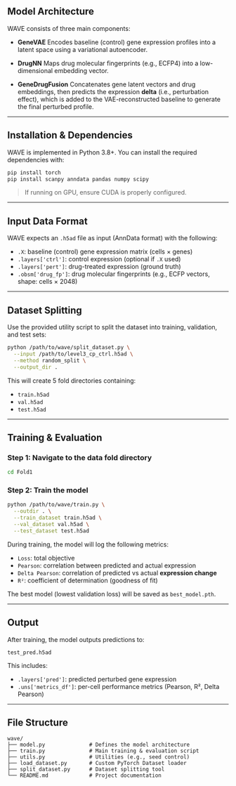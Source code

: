 ##  Model Architecture

WAVE consists of three main components:

* **GeneVAE**
  Encodes baseline (control) gene expression profiles into a latent space using a variational autoencoder.

* **DrugNN**
  Maps drug molecular fingerprints (e.g., ECFP4) into a low-dimensional embedding vector.

* **GeneDrugFusion**
  Concatenates gene latent vectors and drug embeddings, then predicts the expression **delta** (i.e., perturbation effect), which is added to the VAE-reconstructed baseline to generate the final perturbed profile.



---

## Installation & Dependencies

WAVE is implemented in Python 3.8+. You can install the required dependencies with:

```bash
pip install torch
pip install scanpy anndata pandas numpy scipy
```

> If running on GPU, ensure CUDA is properly configured.

---

## Input Data Format

WAVE expects an `.h5ad` file as input (AnnData format) with the following:

* `.X`: baseline (control) gene expression matrix (cells × genes)
* `.layers['ctrl']`: control expression (optional if `.X` used)
* `.layers['pert']`: drug-treated expression (ground truth)
* `.obsm['drug_fp']`: drug molecular fingerprints (e.g., ECFP vectors, shape: cells × 2048)

---

## Dataset Splitting

Use the provided utility script to split the dataset into training, validation, and test sets:

```bash
python /path/to/wave/split_dataset.py \
  --input /path/to/level3_cp_ctrl.h5ad \
  --method random_split \
  --output_dir .
```

This will create 5 fold directories containing:

* `train.h5ad`
* `val.h5ad`
* `test.h5ad`

---

## Training & Evaluation

### Step 1: Navigate to the data fold directory

```bash
cd Fold1
```

### Step 2: Train the model

```bash
python /path/to/wave/train.py \
  --outdir . \
  --train_dataset train.h5ad \
  --val_dataset val.h5ad \
  --test_dataset test.h5ad
```

During training, the model will log the following metrics:

* `Loss`: total objective
* `Pearson`: correlation between predicted and actual expression
* `Delta Pearson`: correlation of predicted vs actual **expression change**
* `R²`: coefficient of determination (goodness of fit)

The best model (lowest validation loss) will be saved as `best_model.pth`.

---

## Output

After training, the model outputs predictions to:

```
test_pred.h5ad
```

This includes:

* `.layers['pred']`: predicted perturbed gene expression
* `.uns['metrics_df']`: per-cell performance metrics (Pearson, R², Delta Pearson)

---

## File Structure

```
wave/
├── model.py              # Defines the model architecture
├── train.py              # Main training & evaluation script
├── utils.py              # Utilities (e.g., seed control)
├── load_dataset.py       # Custom PyTorch Dataset loader
├── split_dataset.py      # Dataset splitting tool
└── README.md             # Project documentation
```
